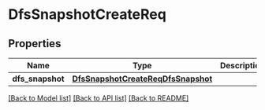# DfsSnapshotCreateReq

## Properties
Name | Type | Description | Notes
------------ | ------------- | ------------- | -------------
**dfs_snapshot** | [**DfsSnapshotCreateReqDfsSnapshot**](DfsSnapshotCreateReqDfsSnapshot.md) |  | 

[[Back to Model list]](../README.md#documentation-for-models) [[Back to API list]](../README.md#documentation-for-api-endpoints) [[Back to README]](../README.md)


